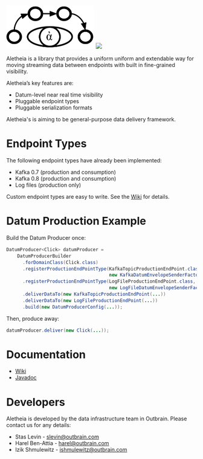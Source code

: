 <img src="/logo/Aletheia-logo.png" height="115"></img>
![](https://github.com/outbrain/Aletheia/blob/master/logo/Aletheia.png)

Aletheia is a library that provides a uniform uniform and extendable way for moving streaming data between endpoints with built in fine-grained visibility.

Aletheia’s key features are:
* Datum-level near real time visibility
* Pluggable endpoint types 
* Pluggable serialization formats

Aletheia's is aiming to be general-purpose data delivery framework.

# Endpoint Types
The following endpoint types have already been implemented:
* Kafka 0.7 (production and consumption)
* Kafka 0.8 (production and consumption)
* Log files (production only)

Custom endpoint types are easy to write. See the [Wiki](https://github.com/outbrain/Aletheia/wiki) for details.

# Datum Production Example
Build the Datum Producer once:

```java
DatumProducer<Click> datumProducer = 
    DatumProducerBuilder
      .forDomainClass(Click.class)
      .registerProductionEndPointType(KafkaTopicProductionEndPoint.class,
                                      new KafkaDatumEnvelopeSenderFactory())
      .registerProductionEndPointType(LogFileProductionEndPoint.class,
                                      new LogFileDatumEnvelopeSenderFactory())
      .deliverDataTo(new KafkaTopicProductionEndPoint(...))
      .deliverDataTo(new LogFileProductionEndPoint(...))
      .build(new DatumProducerConfig(...));
```

Then, produce away:

```java
datumProducer.deliver(new Click(...));
```    

# Documentation
*  [Wiki](https://github.com/outbrain/Aletheia/wiki)
*  [Javadoc](http://outbrain.github.io/Aletheia/)

# Developers
Aletheia is developed by the data infrastructure team in Outbrain. Please contact us for any details:
* Stas Levin - <slevin@outbrain.com>
* Harel Ben-Attia - <harel@outbrain.com>
* Izik Shmulewitz - <ishmulewitz@outbrain.com>

